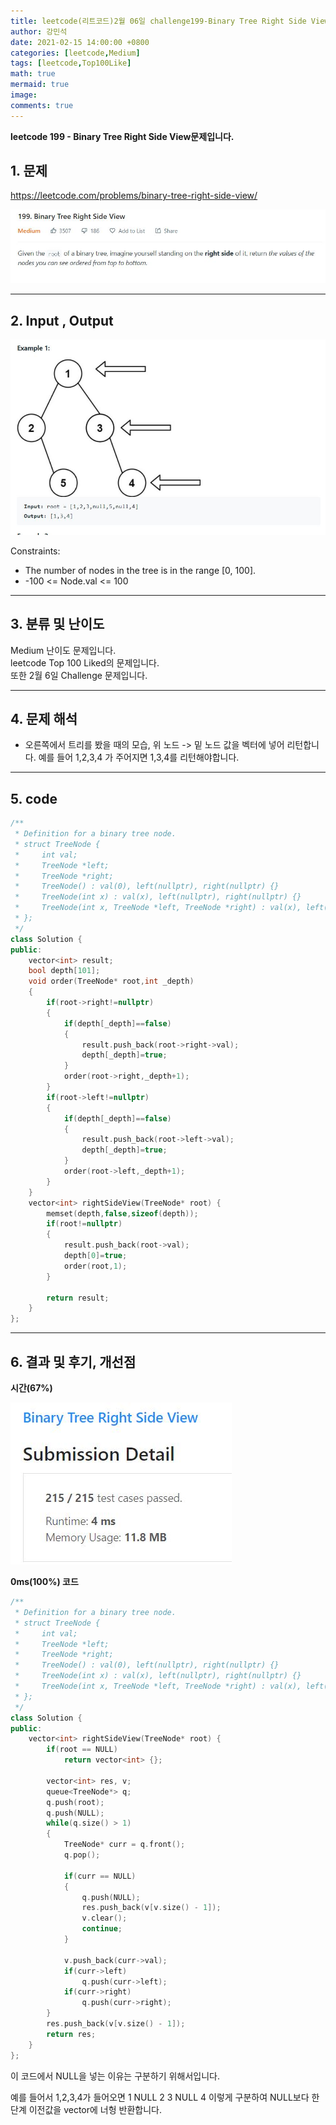 ```yaml
---
title: leetcode(리트코드)2월 06일 challenge199-Binary Tree Right Side View
author: 강민석
date: 2021-02-15 14:00:00 +0800
categories: [leetcode,Medium]
tags: [leetcode,Top100Like]
math: true
mermaid: true
image: 
comments: true
---
```


**leetcode 199 - Binary Tree Right Side View문제입니다.**

## 1. 문제
<https://leetcode.com/problems/binary-tree-right-side-view/>  

![](/assets/img/sample/leetcode/199/Problem.JPG)

-----  

## 2. Input , Output

![](/assets/img/sample/leetcode/199/input.JPG)  

Constraints:

- The number of nodes in the tree is in the range [0, 100].
- -100 <= Node.val <= 100
-----  

## 3. 분류 및 난이도

Medium 난이도 문제입니다.  
leetcode Top 100 Liked의 문제입니다.  
또한 2월 6일 Challenge 문제입니다.  



-----  

## 4. 문제 해석

- 오른쪽에서 트리를 봤을 때의 모습, 위 노드 -> 밑 노드 값을 벡터에 넣어 리턴합니다.
예를 들어 1,2,3,4 가 주어지면 1,3,4를 리턴해야합니다.



-----  

## 5. code

```c++
/**
 * Definition for a binary tree node.
 * struct TreeNode {
 *     int val;
 *     TreeNode *left;
 *     TreeNode *right;
 *     TreeNode() : val(0), left(nullptr), right(nullptr) {}
 *     TreeNode(int x) : val(x), left(nullptr), right(nullptr) {}
 *     TreeNode(int x, TreeNode *left, TreeNode *right) : val(x), left(left), right(right) {}
 * };
 */
class Solution {
public:
    vector<int> result;
    bool depth[101];
    void order(TreeNode* root,int _depth)
    {
        if(root->right!=nullptr)
        {
            if(depth[_depth]==false)
            {
                result.push_back(root->right->val);
                depth[_depth]=true;
            }
            order(root->right,_depth+1);
        }
        if(root->left!=nullptr)
        {
            if(depth[_depth]==false)
            {
                result.push_back(root->left->val);
                depth[_depth]=true;
            }
            order(root->left,_depth+1);
        }
    }
    vector<int> rightSideView(TreeNode* root) {
        memset(depth,false,sizeof(depth));
        if(root!=nullptr)
        {
            result.push_back(root->val);
            depth[0]=true;
            order(root,1);
        }
        
        return result;
    }
};
```


-----

## 6. 결과 및 후기, 개선점

**시간(67%)**  

![](/assets/img/sample/leetcode/199/result.JPG)


**0ms(100%) 코드**

```c++
/**
 * Definition for a binary tree node.
 * struct TreeNode {
 *     int val;
 *     TreeNode *left;
 *     TreeNode *right;
 *     TreeNode() : val(0), left(nullptr), right(nullptr) {}
 *     TreeNode(int x) : val(x), left(nullptr), right(nullptr) {}
 *     TreeNode(int x, TreeNode *left, TreeNode *right) : val(x), left(left), right(right) {}
 * };
 */
class Solution {
public:
    vector<int> rightSideView(TreeNode* root) {
        if(root == NULL)
            return vector<int> {};
        
        vector<int> res, v;
        queue<TreeNode*> q;
        q.push(root);
        q.push(NULL);
        while(q.size() > 1)
        {
            TreeNode* curr = q.front();
            q.pop();
            
            if(curr == NULL)
            {
                q.push(NULL);
                res.push_back(v[v.size() - 1]);
                v.clear();
                continue;
            }
            
            v.push_back(curr->val);
            if(curr->left)
                q.push(curr->left);
            if(curr->right)
                q.push(curr->right);
        }
        res.push_back(v[v.size() - 1]);
        return res;
    }
};
```

이 코드에서 NULL을 넣는 이유는 구분하기 위해서입니다.

예를 들어서 1,2,3,4가 들어오면 1 NULL 2 3 NULL 4 이렇게 구분하여 NULL보다 한단계 이전값을 vector에 너헝 반환합니다.  


